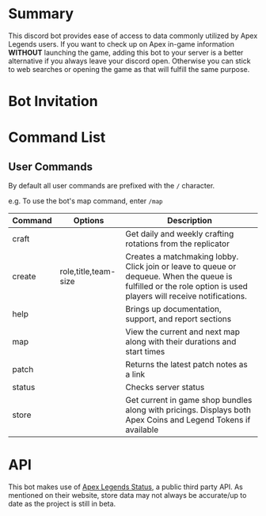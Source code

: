 # Summary

This discord bot provides ease of access to data commonly utilized by Apex Legends users. If you want to check up on Apex in-game information **WITHOUT** launching the game, adding this bot to your server is a better alternative if you always leave your discord open. Otherwise you can stick to web searches or opening the game as that will fulfill the same purpose.

# Bot Invitation

# Command List

## User Commands

By default all user commands are prefixed with the `/` character.  

e.g. To use the bot's map command, enter `/map`

| Command    |Options                 | Description       |
|------------|------------------------|-------------------|
| craft      |                        | Get daily and weekly crafting rotations from the replicator |
| create     | role,title,team-size   | Creates a matchmaking lobby. Click join or leave to queue or dequeue. When the queue is fulfilled or the role option is used                                             players will receive notifications. |
| help       |                        | Brings up documentation, support, and report sections
| map        |                        | View the current and next map along with their durations and start times |
| patch      |                        | Returns the latest patch notes as a link |
| status     |                        | Checks server status |
| store      |                        | Get current in game shop bundles along with pricings. Displays both Apex Coins and Legend Tokens if available |

# API

This bot makes use of [Apex Legends Status](https://apexlegendsapi.com/#introduction), a public third party API.
As mentioned on their website, store data may not always be accurate/up to date as the project is still in beta.     
